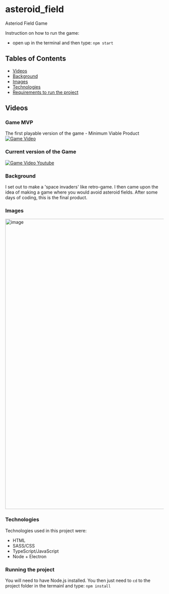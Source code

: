 # asteroid_field
 Asteriod Field Game
 
 Instruction on how to run the game:
 - open up in the terminal and then type:
 `npm start`
 
 ## Tables of Contents
* [Videos](#videos)
* [Background](#background)
* [Images](#images)
* [Technologies](#technologies)
* [Requirements to run the project](#running-the-project)


## Videos
### Game MVP
The first playable version of the game - Minimum Viable Product
[![Game Video](https://user-images.githubusercontent.com/38586415/125111662-13886700-e0de-11eb-8472-1c18c8442b1f.png)](https://youtu.be/gDPPpdPJcXs)

### Current version of the Game
[![Game Video Youtube](https://user-images.githubusercontent.com/38586415/125120160-ff4a6700-e0e9-11eb-8bf0-a020a0ab753b.png)](https://www.youtube.com/watch?v=jfbsr38BSRU)


### Background
I set out to make a 'space invaders' like retro-game. I then came upon the idea of making a game where you would avoid asteroid fields. After some days of coding, this is the final product.

### Images
<img width="921" alt="image" src="https://user-images.githubusercontent.com/38586415/124960021-c3dd6900-e013-11eb-8398-fe05f4fe34ac.png">

### Technologies
Technologies used in this project were:
- HTML
- SASS/CSS
- TypeScript/JavaScript
- Node + Electron

### Running the project
You will need to have Node.js installed. You then just need to `cd` to the project folder in the termainl and type:
`npm install`
